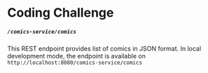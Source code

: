 # Coding Challenge

##### `/comics-service/comics`

 This REST endpoint provides list of comics in JSON format. In local development mode, the endpoint
 is available on `http://localhost:8080/comics-service/comics`